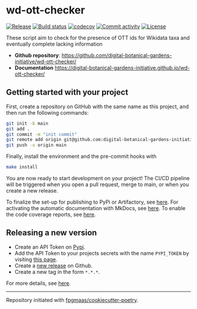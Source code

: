 # wd-ott-checker

[![Release](https://img.shields.io/github/v/release/digital-botanical-gardens-initiative/wd-ott-checker)](https://img.shields.io/github/v/release/digital-botanical-gardens-initiative/wd-ott-checker)
[![Build status](https://img.shields.io/github/actions/workflow/status/digital-botanical-gardens-initiative/wd-ott-checker/main.yml?branch=main)](https://github.com/digital-botanical-gardens-initiative/wd-ott-checker/actions/workflows/main.yml?query=branch%3Amain)
[![codecov](https://codecov.io/gh/digital-botanical-gardens-initiative/wd-ott-checker/branch/main/graph/badge.svg)](https://codecov.io/gh/digital-botanical-gardens-initiative/wd-ott-checker)
[![Commit activity](https://img.shields.io/github/commit-activity/m/digital-botanical-gardens-initiative/wd-ott-checker)](https://img.shields.io/github/commit-activity/m/digital-botanical-gardens-initiative/wd-ott-checker)
[![License](https://img.shields.io/github/license/digital-botanical-gardens-initiative/wd-ott-checker)](https://img.shields.io/github/license/digital-botanical-gardens-initiative/wd-ott-checker)

These script aim to check for the presence of OTT ids for Wikidata taxa and eventually complete lacking information

- **Github repository**: <https://github.com/digital-botanical-gardens-initiative/wd-ott-checker/>
- **Documentation** <https://digital-botanical-gardens-initiative.github.io/wd-ott-checker/>

## Getting started with your project

First, create a repository on GitHub with the same name as this project, and then run the following commands:

```bash
git init -b main
git add .
git commit -m "init commit"
git remote add origin git@github.com:digital-botanical-gardens-initiative/wd-ott-checker.git
git push -u origin main
```

Finally, install the environment and the pre-commit hooks with

```bash
make install
```

You are now ready to start development on your project!
The CI/CD pipeline will be triggered when you open a pull request, merge to main, or when you create a new release.

To finalize the set-up for publishing to PyPi or Artifactory, see [here](https://fpgmaas.github.io/cookiecutter-poetry/features/publishing/#set-up-for-pypi).
For activating the automatic documentation with MkDocs, see [here](https://fpgmaas.github.io/cookiecutter-poetry/features/mkdocs/#enabling-the-documentation-on-github).
To enable the code coverage reports, see [here](https://fpgmaas.github.io/cookiecutter-poetry/features/codecov/).

## Releasing a new version

- Create an API Token on [Pypi](https://pypi.org/).
- Add the API Token to your projects secrets with the name `PYPI_TOKEN` by visiting [this page](https://github.com/digital-botanical-gardens-initiative/wd-ott-checker/settings/secrets/actions/new).
- Create a [new release](https://github.com/digital-botanical-gardens-initiative/wd-ott-checker/releases/new) on Github.
- Create a new tag in the form `*.*.*`.

For more details, see [here](https://fpgmaas.github.io/cookiecutter-poetry/features/cicd/#how-to-trigger-a-release).

---

Repository initiated with [fpgmaas/cookiecutter-poetry](https://github.com/fpgmaas/cookiecutter-poetry).
